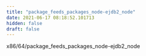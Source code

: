 ```yaml
---
title: "package_feeds_packages_node-ejdb2_node"
date: 2021-06-17 08:18:52.101713
hidden: false
draft: false
---
```


x86/64/package_feeds_packages_node-ejdb2_node

